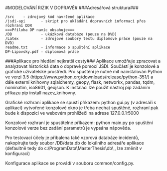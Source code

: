 #MODELOVÁNÍ RIZIK V DOPRAVĚ#
###Adresářová struktura###
```
/src	- zdrojový kód navržené aplikace
/jsdi-api		- skript pro ukládání dopravních informací přes rozhraní DDR
===Příloha DP navíc obsahuje===
/DB				- ukázková databáze (pouze na DVD)
/Latex			- zdrojové soubory textu diplomové práce (pouze na DVD)
readme.txt		- informace o spuštění aplikace
DP-Lipovsky.pdf	- diplomová práce
```

###Aplikace pro hledání nejkratší cesty###
Aplikace umožňuje zpracovat a analyzovat historická data o dopravě pomocí JSDI.
Součástí je konzolové a grafické uživatelské prostředí.
Pro spuštění je nutné mít nainstalován Python ve verzi 3.5 
(https://www.python.org/downloads/release/python-351/) 
a dále externí knihovny sqlalchemy, geopy, flask, networkx, pandas, tqdm,
nominatim, iso8601, geojson.
K instalaci lze použít nástroj pip zadáním příkazu pip install nazev_knihovny.

Grafické rozhraní aplikace se spustí příkazem:
python gui.py (v adresáři s aplikací)
vytvořené konzolové okno je třeba nechat spuštěné, rozhraní pak bude k dispozici
ve webovém prohlížeči na adrese 127.0.0.1:5000

Konzolové rozhraní je spustitelné příkazem:
python main.py
po spuštění konzolové verze bez zadání parametrů je vypsána nápověda.

Pro testovací účely je přibalena také vzorová databáze incidentů,
nakopírujte tedy soubor /DB/data.db do lokálního adresáře aplikace 
(defaultně tedy do c:\ProgramData\MasterThesis\db\ , lze změnit v konfiguraci)

Konfigurace aplikace se provádí v souboru common/config.py.